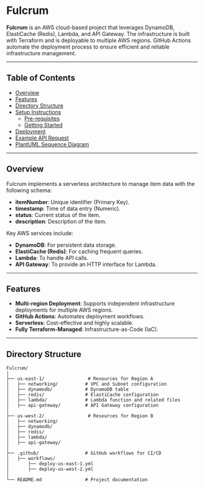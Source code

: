 # Fulcrum

**Fulcrum** is an AWS cloud-based project that leverages DynamoDB, ElastiCache (Redis), Lambda, and API Gateway. The infrastructure is built with Terraform and is deployable to multiple AWS regions. GitHub Actions automate the deployment process to ensure efficient and reliable infrastructure management.

---

## Table of Contents

- [Overview](#overview)
- [Features](#features)
- [Directory Structure](#directory-structure)
- [Setup Instructions](#setup-instructions)
    - [Pre-requisites](#pre-requisites)
    - [Getting Started](#getting-started)
- [Deployment](#deployment)
- [Example API Request](#example-api-request)
- [PlantUML Sequence Diagram](#plantuml-sequence-diagram)

---

## Overview

Fulcrum implements a serverless architecture to manage item data with the following schema:
- **itemNumber**: Unique identifier (Primary Key).
- **timestamp**: Time of data entry (Numeric).
- **status**: Current status of the item.
- **description**: Description of the item.

Key AWS services include:
- **DynamoDB**: For persistent data storage.
- **ElastiCache (Redis)**: For caching frequent queries.
- **Lambda**: To handle API calls.
- **API Gateway**: To provide an HTTP interface for Lambda.

---

## Features

- **Multi-region Deployment**: Supports independent infrastructure deployments for multiple AWS regions.
- **GitHub Actions**: Automates deployment workflows.
- **Serverless**: Cost-effective and highly scalable.
- **Fully Terraform-Managed**: Infrastructure-as-Code (IaC).

---

## Directory Structure

```plaintext
Fulcrum/
│
├── us-east-1/                # Resources for Region A
│   ├── networking/          # VPC and Subnet configuration
│   ├── dynamodb/            # DynamoDB table
│   ├── redis/               # ElastiCache configuration
│   ├── lambda/              # Lambda function and related files
│   ├── api-gateway/         # API Gateway configuration
│
├── us-west-2/                # Resources for Region B
│   ├── networking/
│   ├── dynamodb/
│   ├── redis/
│   ├── lambda/
│   ├── api-gateway/
│
├── .github/                 # GitHub workflows for CI/CD
│   ├── workflows/
│       ├── deploy-us-east-1.yml
│       ├── deploy-us-west-2.yml
│
└── README.md                # Project documentation
